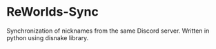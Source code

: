 # ReWorlds-Sync
Synchronization of nicknames from the same Discord server.
Written in python using disnake library.
